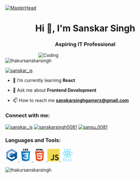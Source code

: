 [![MasterHead](https://user-images.githubusercontent.com/66934377/223913733-deb1d974-787d-43c4-b60d-eff538aa161e.gif)](https://rishavchanda.io)
<h1 align="center">Hi 👋, I'm Sanskar Singh</h1>
<h3 align="center">Aspiring IT Professional</h3>
<img align="right" alt="Coding" width="400" src="https://encrypted-tbn0.gstatic.com/images?q=tbn:ANd9GcRDekHByeAmvoyVxAyPiBFnQ7RkCVNICuUbv0rTAkkSSA&s">

<p align="left"> <img src="https://komarev.com/ghpvc/?username=thakursanskarsingh&label=Profile%20views&color=0e75b6&style=flat" alt="thakursanskarsingh" /> </p>

<p align="left"> <a href="https://twitter.com/sanskar_js" target="blank"><img src="https://img.shields.io/twitter/follow/sanskar_js?logo=twitter&style=for-the-badge" alt="sanskar_js" /></a> </p>

- 🌱 I’m currently learning **React**

- 💬 Ask me about **Frontend Development**

- 📫 How to reach me **sanskarsinghgamerz@gmail.com**

<h3 align="left">Connect with me:</h3>
<p align="left">
<a href="https://twitter.com/sanskar_js" target="blank"><img align="center" src="https://raw.githubusercontent.com/rahuldkjain/github-profile-readme-generator/master/src/images/icons/Social/twitter.svg" alt="sanskar_js" height="30" width="40" /></a>
<a href="https://linkedin.com/in/sanskarsingh0081" target="blank"><img align="center" src="https://raw.githubusercontent.com/rahuldkjain/github-profile-readme-generator/master/src/images/icons/Social/linked-in-alt.svg" alt="sanskarsingh0081" height="30" width="40" /></a>
<a href="https://instagram.com/sansu_0081" target="blank"><img align="center" src="https://raw.githubusercontent.com/rahuldkjain/github-profile-readme-generator/master/src/images/icons/Social/instagram.svg" alt="sansu_0081" height="30" width="40" /></a>
</p>

<h3 align="left">Languages and Tools:</h3>
<p align="left"> <a href="https://www.cprogramming.com/" target="_blank" rel="noreferrer"> <img src="https://raw.githubusercontent.com/devicons/devicon/master/icons/c/c-original.svg" alt="c" width="40" height="40"/> </a> <a href="https://www.w3schools.com/css/" target="_blank" rel="noreferrer"> <img src="https://raw.githubusercontent.com/devicons/devicon/master/icons/css3/css3-original-wordmark.svg" alt="css3" width="40" height="40"/> </a> <a href="https://www.w3.org/html/" target="_blank" rel="noreferrer"> <img src="https://raw.githubusercontent.com/devicons/devicon/master/icons/html5/html5-original-wordmark.svg" alt="html5" width="40" height="40"/> </a> <a href="https://developer.mozilla.org/en-US/docs/Web/JavaScript" target="_blank" rel="noreferrer"> <img src="https://raw.githubusercontent.com/devicons/devicon/master/icons/javascript/javascript-original.svg" alt="javascript" width="40" height="40"/> </a> <a href="https://reactjs.org/" target="_blank" rel="noreferrer"> <img src="https://raw.githubusercontent.com/devicons/devicon/master/icons/react/react-original-wordmark.svg" alt="react" width="40" height="40"/> </a> </p>

<p><img align="center" src="https://github-readme-stats.vercel.app/api/top-langs?username=thakursanskarsingh&show_icons=true&locale=en&layout=compact" alt="thakursanskarsingh" /></p>

